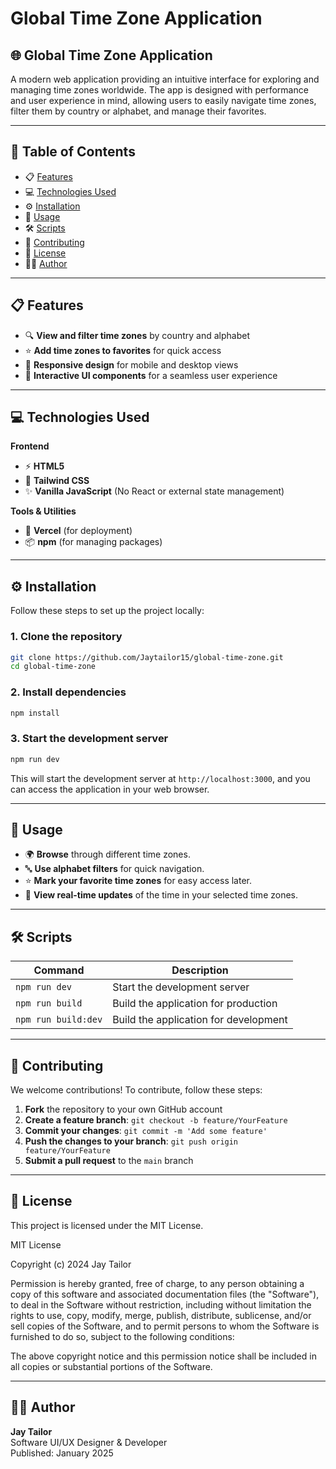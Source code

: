 # Global Time Zone Application

## 🌐 Global Time Zone Application

A modern web application providing an intuitive interface for exploring and managing time zones worldwide. The app is designed with performance and user experience in mind, allowing users to easily navigate time zones, filter them by country or alphabet, and manage their favorites.

---

## 📑 Table of Contents

- 📋 [Features](#features)
- 💻 [Technologies Used](#technologies-used)
- ⚙️ [Installation](#installation)
- 📱 [Usage](#usage)
- 🛠️ [Scripts](#scripts)
- 🤝 [Contributing](#contributing)
- 📄 [License](#license)
- 👨‍💻 [Author](#author)

---

## 📋 Features

- 🔍 **View and filter time zones** by country and alphabet
- ⭐ **Add time zones to favorites** for quick access
- 📱 **Responsive design** for mobile and desktop views
- 🎯 **Interactive UI components** for a seamless user experience

---

## 💻 Technologies Used

**Frontend**

- ⚡ **HTML5**
- 🎨 **Tailwind CSS**
- ✨ **Vanilla JavaScript** (No React or external state management)

**Tools & Utilities**

- 🚀 **Vercel** (for deployment)
- 📦 **npm** (for managing packages)

---

## ⚙️ Installation

Follow these steps to set up the project locally:

### 1. Clone the repository

```bash
git clone https://github.com/Jaytailor15/global-time-zone.git
cd global-time-zone
```

### 2. Install dependencies

```bash
npm install
```

### 3. Start the development server

```bash
npm run dev
```

This will start the development server at `http://localhost:3000`, and you can access the application in your web browser.

---

## 📱 Usage

- 🌍 **Browse** through different time zones.
- 🔤 **Use alphabet filters** for quick navigation.
- ⭐ **Mark your favorite time zones** for easy access later.
- 🔄 **View real-time updates** of the time in your selected time zones.

---

## 🛠️ Scripts

| **Command**       | **Description**                       |
| ----------------- | ------------------------------------- |
| `npm run dev`     | Start the development server         |
| `npm run build`   | Build the application for production |
| `npm run build:dev`| Build the application for development|

---

## 🤝 Contributing

We welcome contributions! To contribute, follow these steps:

1. **Fork** the repository to your own GitHub account
2. **Create a feature branch**: `git checkout -b feature/YourFeature`
3. **Commit your changes**: `git commit -m 'Add some feature'`
4. **Push the changes to your branch**: `git push origin feature/YourFeature`
5. **Submit a pull request** to the `main` branch

---

## 📄 License

This project is licensed under the MIT License.

MIT License

Copyright (c) 2024 Jay Tailor

Permission is hereby granted, free of charge, to any person obtaining a copy of this software and associated documentation files (the "Software"), to deal in the Software without restriction, including without limitation the rights to use, copy, modify, merge, publish, distribute, sublicense, and/or sell copies of the Software, and to permit persons to whom the Software is furnished to do so, subject to the following conditions:

The above copyright notice and this permission notice shall be included in all copies or substantial portions of the Software.

---

## 👨‍💻 Author

**Jay Tailor**  
Software UI/UX Designer & Developer  
Published: January 2025

